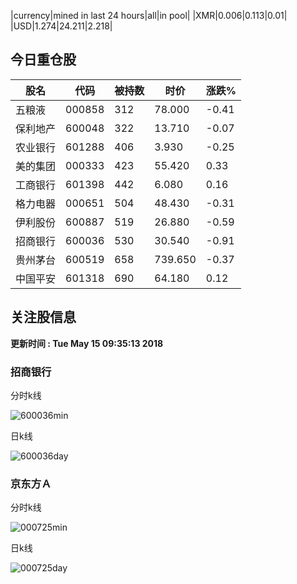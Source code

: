 |currency|mined in last 24 hours|all|in pool|
|XMR|0.006|0.113|0.01|
|USD|1.274|24.211|2.218|

## 今日重仓股 

|股名|代码|被持数|时价|涨跌%|
|---|---|---|---|---|
|五粮液|000858|312|78.000|-0.41|
|保利地产|600048|322|13.710|-0.07|
|农业银行|601288|406|3.930|-0.25|
|美的集团|000333|423|55.420|0.33|
|工商银行|601398|442|6.080|0.16|
|格力电器|000651|504|48.430|-0.31|
|伊利股份|600887|519|26.880|-0.59|
|招商银行|600036|530|30.540|-0.91|
|贵州茅台|600519|658|739.650|-0.37|
|中国平安|601318|690|64.180|0.12|

## 关注股信息
**更新时间 : Tue May 15 09:35:13 2018**
### 招商银行 
分时k线

![600036min](http://image.sinajs.cn/newchart/min/n/sh600036.gif)

日k线

![600036day](http://image.sinajs.cn/newchart/daily/n/sh600036.gif)

### 京东方Ａ 
分时k线

![000725min](http://image.sinajs.cn/newchart/min/n/sz000725.gif)

日k线

![000725day](http://image.sinajs.cn/newchart/daily/n/sz000725.gif)
